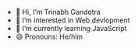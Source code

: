 - 👋 Hi, I’m Trinabh Gandotra
- 👀 I’m interested in Web devlopment
- 🌱 I’m currently learning JavaScript 
- 😄 Pronouns: He/him

<!---
Trinabh-coder/Trinabh-coder is a ✨ special ✨ repository because its `README.md` (this file) appears on your GitHub profile.
You can click the Preview link to take a look at your changes.
--->
